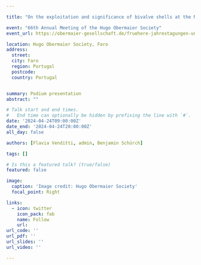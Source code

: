 ```yaml
---

title: "On the exploitation and significance of bivalve shells at the Magdalenian site of Petersfels (South Germany)"

event: "66th Annual Meeting of the Hugo Obermaier Society"
event_url: https://obermaier-gesellschaft.de/fruehere-jahrestagungen-und-exkursionen/

location: Hugo Obermaier Society, Faro
address:
  street:
  city: Faro
  region: Portugal
  postcode:
  country: Portugal


summary: Podium presentation
abstract: ""

# Talk start and end times.
#   End time can optionally be hidden by prefixing the line with `#`.
date: '2024-04-24T09:00:00Z'
date_end: '2024-04-24T20:00:00Z'
all_day: false

authors: [Flavia Venditti, admin, Benjamin Schürch]

tags: []

# Is this a featured talk? (true/false)
featured: false

image:
  caption: 'Image credit: Hugo Obermaier Society'
  focal_point: Right

links:
  - icon: twitter
    icon_pack: fab
    name: Follow
    url:
url_code: ''
url_pdf: ''
url_slides: ''
url_video: ''

---
```



